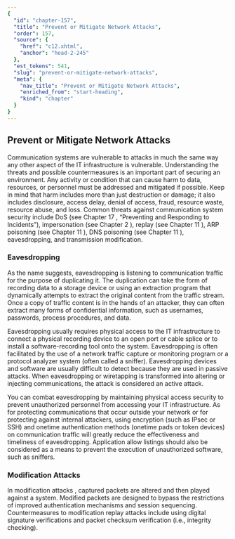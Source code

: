 ```yaml
---
{
  "id": "chapter-157",
  "title": "Prevent or Mitigate Network Attacks",
  "order": 157,
  "source": {
    "href": "c12.xhtml",
    "anchor": "head-2-245"
  },
  "est_tokens": 541,
  "slug": "prevent-or-mitigate-network-attacks",
  "meta": {
    "nav_title": "Prevent or Mitigate Network Attacks",
    "enriched_from": "start-heading",
    "kind": "chapter"
  }
}
---
```

## Prevent or Mitigate Network Attacks

Communication systems are vulnerable to attacks in much the same way any other aspect of the IT infrastructure is vulnerable. Understanding the threats and possible countermeasures is an important part of securing an environment. Any activity or condition that can cause harm to data, resources, or personnel must be addressed and mitigated if possible. Keep in mind that harm includes more than just destruction or damage; it also includes disclosure, access delay, denial of access, fraud, resource waste, resource abuse, and loss. Common threats against communication system security include DoS (see Chapter 17 , “Preventing and Responding to Incidents”), impersonation (see Chapter 2 ), replay (see Chapter 11 ), ARP poisoning (see Chapter 11 ), DNS poisoning (see Chapter 11 ), eavesdropping, and transmission modification.

### Eavesdropping

As the name suggests, eavesdropping is listening to communication traffic for the purpose of duplicating it. The duplication can take the form of recording data to a storage device or using an extraction program that dynamically attempts to extract the original content from the traffic stream. Once a copy of traffic content is in the hands of an attacker, they can often extract many forms of confidential information, such as usernames, passwords, process procedures, and data.

Eavesdropping usually requires physical access to the IT infrastructure to connect a physical recording device to an open port or cable splice or to install a software-recording tool onto the system. Eavesdropping is often facilitated by the use of a network traffic capture or monitoring program or a protocol analyzer system (often called a sniffer). Eavesdropping devices and software are usually difficult to detect because they are used in passive attacks. When eavesdropping or wiretapping is transformed into altering or injecting communications, the attack is considered an active attack.

You can combat eavesdropping by maintaining physical access security to prevent unauthorized personnel from accessing your IT infrastructure. As for protecting communications that occur outside your network or for protecting against internal attackers, using encryption (such as IPsec or SSH) and onetime authentication methods (onetime pads or token devices) on communication traffic will greatly reduce the effectiveness and timeliness of eavesdropping. Application allow listings should also be considered as a means to prevent the execution of unauthorized software, such as sniffers.

### Modification Attacks

In modification attacks , captured packets are altered and then played against a system. Modified packets are designed to bypass the restrictions of improved authentication mechanisms and session sequencing. Countermeasures to modification replay attacks include using digital signature verifications and packet checksum verification (i.e., integrity checking).
